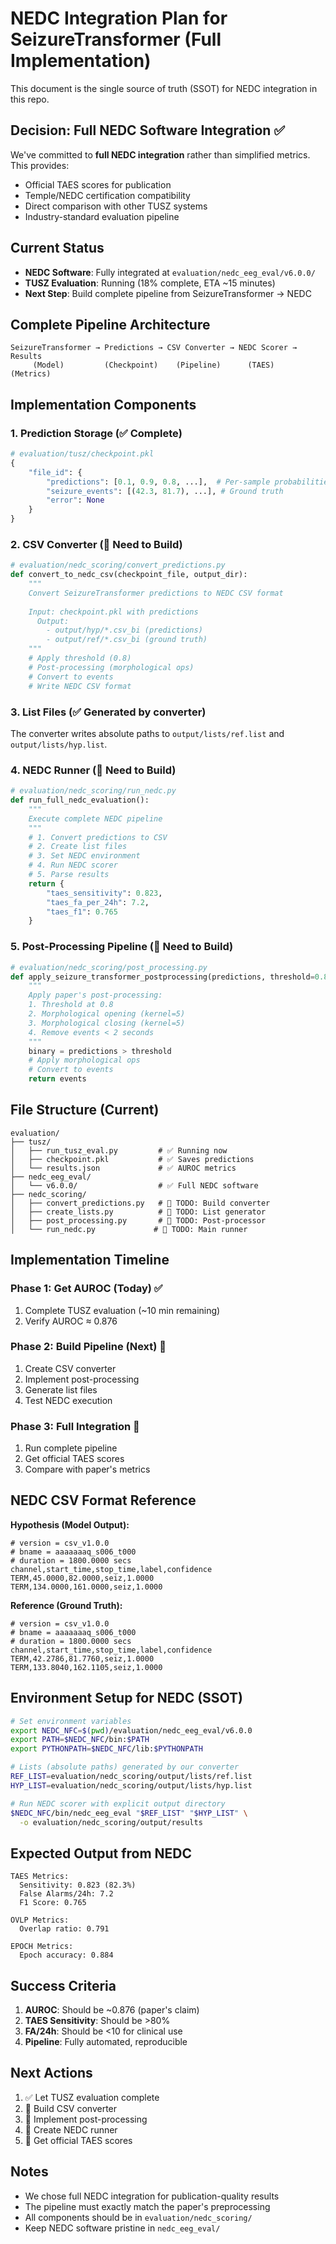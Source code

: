# NEDC Integration Plan for SeizureTransformer (Full Implementation)

This document is the single source of truth (SSOT) for NEDC integration in this repo.

## Decision: Full NEDC Software Integration ✅

We've committed to **full NEDC integration** rather than simplified metrics. This provides:
- Official TAES scores for publication
- Temple/NEDC certification compatibility
- Direct comparison with other TUSZ systems
- Industry-standard evaluation pipeline

## Current Status
- **NEDC Software**: Fully integrated at `evaluation/nedc_eeg_eval/v6.0.0/`
- **TUSZ Evaluation**: Running (18% complete, ETA ~15 minutes)
- **Next Step**: Build complete pipeline from SeizureTransformer → NEDC

## Complete Pipeline Architecture

```
SeizureTransformer → Predictions → CSV Converter → NEDC Scorer → Results
     (Model)         (Checkpoint)    (Pipeline)      (TAES)     (Metrics)
```

## Implementation Components

### 1. Prediction Storage (✅ Complete)
```python
# evaluation/tusz/checkpoint.pkl
{
    "file_id": {
        "predictions": [0.1, 0.9, 0.8, ...],  # Per-sample probabilities
        "seizure_events": [(42.3, 81.7), ...], # Ground truth
        "error": None
    }
}
```

### 2. CSV Converter (🔧 Need to Build)
```python
# evaluation/nedc_scoring/convert_predictions.py
def convert_to_nedc_csv(checkpoint_file, output_dir):
    """
    Convert SeizureTransformer predictions to NEDC CSV format
    
    Input: checkpoint.pkl with predictions
      Output:
        - output/hyp/*.csv_bi (predictions)
        - output/ref/*.csv_bi (ground truth)
    """
    # Apply threshold (0.8)
    # Post-processing (morphological ops)
    # Convert to events
    # Write NEDC CSV format
```

### 3. List Files (✅ Generated by converter)
The converter writes absolute paths to `output/lists/ref.list` and `output/lists/hyp.list`.

### 4. NEDC Runner (🔧 Need to Build)
```python
# evaluation/nedc_scoring/run_nedc.py
def run_full_nedc_evaluation():
    """
    Execute complete NEDC pipeline
    """
    # 1. Convert predictions to CSV
    # 2. Create list files
    # 3. Set NEDC environment
    # 4. Run NEDC scorer
    # 5. Parse results
    return {
        "taes_sensitivity": 0.823,
        "taes_fa_per_24h": 7.2,
        "taes_f1": 0.765
    }
```

### 5. Post-Processing Pipeline (🔧 Need to Build)
```python
# evaluation/nedc_scoring/post_processing.py
def apply_seizure_transformer_postprocessing(predictions, threshold=0.8):
    """
    Apply paper's post-processing:
    1. Threshold at 0.8
    2. Morphological opening (kernel=5)
    3. Morphological closing (kernel=5)
    4. Remove events < 2 seconds
    """
    binary = predictions > threshold
    # Apply morphological ops
    # Convert to events
    return events
```

## File Structure (Current)

```
evaluation/
├── tusz/
│   ├── run_tusz_eval.py         # ✅ Running now
│   ├── checkpoint.pkl           # ✅ Saves predictions
│   └── results.json             # ✅ AUROC metrics
├── nedc_eeg_eval/
│   └── v6.0.0/                  # ✅ Full NEDC software
├── nedc_scoring/
│   ├── convert_predictions.py   # 🔧 TODO: Build converter
│   ├── create_lists.py          # 🔧 TODO: List generator
│   ├── post_processing.py       # 🔧 TODO: Post-processor
│   └── run_nedc.py             # 🔧 TODO: Main runner
```

## Implementation Timeline

### Phase 1: Get AUROC (Today) ✅
1. Complete TUSZ evaluation (~10 min remaining)
2. Verify AUROC ≈ 0.876

### Phase 2: Build Pipeline (Next) 🔧
1. Create CSV converter
2. Implement post-processing
3. Generate list files
4. Test NEDC execution

### Phase 3: Full Integration 🎯
1. Run complete pipeline
2. Get official TAES scores
3. Compare with paper's metrics

## NEDC CSV Format Reference

**Hypothesis (Model Output):**
```csv
# version = csv_v1.0.0
# bname = aaaaaaaq_s006_t000
# duration = 1800.0000 secs
channel,start_time,stop_time,label,confidence
TERM,45.0000,82.0000,seiz,1.0000
TERM,134.0000,161.0000,seiz,1.0000
```

**Reference (Ground Truth):**
```csv
# version = csv_v1.0.0
# bname = aaaaaaaq_s006_t000
# duration = 1800.0000 secs
channel,start_time,stop_time,label,confidence
TERM,42.2786,81.7760,seiz,1.0000
TERM,133.8040,162.1105,seiz,1.0000
```

  ## Environment Setup for NEDC (SSOT)

  ```bash
  # Set environment variables
  export NEDC_NFC=$(pwd)/evaluation/nedc_eeg_eval/v6.0.0
  export PATH=$NEDC_NFC/bin:$PATH
  export PYTHONPATH=$NEDC_NFC/lib:$PYTHONPATH

  # Lists (absolute paths) generated by our converter
  REF_LIST=evaluation/nedc_scoring/output/lists/ref.list
  HYP_LIST=evaluation/nedc_scoring/output/lists/hyp.list

  # Run NEDC scorer with explicit output directory
  $NEDC_NFC/bin/nedc_eeg_eval "$REF_LIST" "$HYP_LIST" \
    -o evaluation/nedc_scoring/output/results
  ```

## Expected Output from NEDC

```
TAES Metrics:
  Sensitivity: 0.823 (82.3%)
  False Alarms/24h: 7.2
  F1 Score: 0.765
  
OVLP Metrics:
  Overlap ratio: 0.791
  
EPOCH Metrics:
  Epoch accuracy: 0.884
```

## Success Criteria

1. **AUROC**: Should be ~0.876 (paper's claim)
2. **TAES Sensitivity**: Should be >80%
3. **FA/24h**: Should be <10 for clinical use
4. **Pipeline**: Fully automated, reproducible

## Next Actions

1. ✅ Let TUSZ evaluation complete
2. 🔧 Build CSV converter
3. 🔧 Implement post-processing
4. 🔧 Create NEDC runner
5. 🎯 Get official TAES scores

## Notes

- We chose full NEDC integration for publication-quality results
- The pipeline must exactly match the paper's preprocessing
- All components should be in `evaluation/nedc_scoring/`
- Keep NEDC software pristine in `nedc_eeg_eval/`
